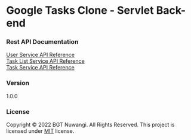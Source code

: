 # Google Tasks Clone - Servlet Back-end

### Rest API Documentation
[User Service API Reference](https://documenter.getpostman.com/view/20424986/UyxnEkBq) <br> [Task List Service API Reference](https://documenter.getpostman.com/view/20424986/Uyxoh3ug) <br> [Task Service API Reference](https://documenter.getpostman.com/view/20424986/Uz59Mecp)

### Version
1.0.0

### License
Copyright © 2022 BGT Nuwangi. All Rights Reserved.
This project is licensed under [MIT](LICENSE.txt) license.